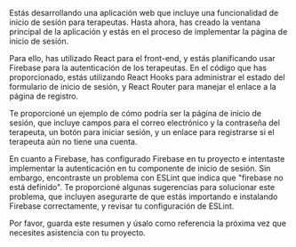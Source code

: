 Estás desarrollando una aplicación web que incluye una funcionalidad de inicio de sesión para terapeutas. Hasta ahora, has creado la ventana principal de la aplicación y estás en el proceso de implementar la página de inicio de sesión.

Para ello, has utilizado React para el front-end, y estás planificando usar Firebase para la autenticación de los terapeutas. En el código que has proporcionado, estás utilizando React Hooks para administrar el estado del formulario de inicio de sesión, y React Router para manejar el enlace a la página de registro.

Te proporcioné un ejemplo de cómo podría ser la página de inicio de sesión, que incluye campos para el correo electrónico y la contraseña del terapeuta, un botón para iniciar sesión, y un enlace para registrarse si el terapeuta aún no tiene una cuenta.

En cuanto a Firebase, has configurado Firebase en tu proyecto e intentaste implementar la autenticación en tu componente de inicio de sesión. Sin embargo, encontraste un problema con ESLint que indica que "firebase no está definido". Te proporcioné algunas sugerencias para solucionar este problema, que incluyen asegurarte de que estás importando e instalando Firebase correctamente, y revisar tu configuración de ESLint.

Por favor, guarda este resumen y úsalo como referencia la próxima vez que necesites asistencia con tu proyecto.